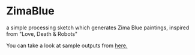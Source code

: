 # ZimaBlue
a simple processing sketch which generates Zima Blue paintings, inspired from "Love, Death &amp; Robots"

You can take a look at sample outputs from [here.](https://twitter.com/hiorws/status/1108347985606443009)
